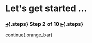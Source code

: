 <div class="top">

# Let's get started ...
### [◂](command:katapod.loadPage?step1){.steps} Step 2 of 10 [▸](command:katapod.loadPage?step3){.steps}
</div>



[continue](command:katapod.loadPage?step3){.orange_bar}